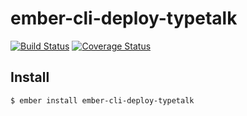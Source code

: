 ember-cli-deploy-typetalk
===

[![Build Status](https://travis-ci.com/is2ei/ember-cli-deploy-typetalk.svg?branch=master)][travis]
[![Coverage Status](https://coveralls.io/repos/github/is2ei/ember-cli-deploy-typetalk/badge.svg?branch=master)][coveralls]

[travis]: https://travis-ci.com/is2ei/ember-cli-deploy-typetalk
[coveralls]: https://coveralls.io/github/is2ei/ember-cli-deploy-typetalk?branch=master

## Install

```
$ ember install ember-cli-deploy-typetalk
```
